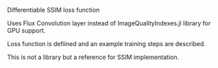 Differentiable SSIM loss function

Uses Flux Convolution layer instead of ImageQualityIndexes.jl library for GPU support.

Loss function is defiined and an example training steps are described. 

This is not a library but a reference for SSIM implementation. 
